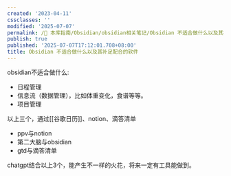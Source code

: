 ```yaml
---
created: '2023-04-11'
cssclasses: ''
modified: '2025-07-07'
permalink: /🧰 本库指南/Obsidian/obsidian相关笔记/Obsidian 不适合做什么以及其补足配合的软件.md
publish: true
published: '2025-07-07T17:12:01.708+08:00'
title: Obsidian 不适合做什么以及其补足配合的软件
---
```

obsidian不适合做什么:  

- 日程管理  
- 信息流（数据管理），比如体重变化，食谱等等。  
- 项目管理  

以上三个，通过[[谷歌日历]]、notion、滴答清单

- ppv与notion  
- 第二大脑与obsidian  
- gtd与滴答清单

chatgpt结合以上3个，能产生不一样的火花，将来一定有工具能做到。
